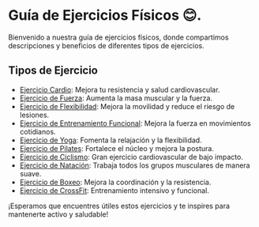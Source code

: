 # Guía de Ejercicios Físicos 😊.

Bienvenido a nuestra guía de ejercicios físicos, donde compartimos descripciones y beneficios de diferentes tipos de ejercicios.

## Tipos de Ejercicio

- [Ejercicio Cardio](ejercicios/cardio.md): Mejora tu resistencia y salud cardiovascular.
- [Ejercicio de Fuerza](ejercicios/fuerza.md): Aumenta la masa muscular y la fuerza.
- [Ejercicio de Flexibilidad](ejercicios/flexibilidad.md): Mejora la movilidad y reduce el riesgo de lesiones.
- [Ejercicio de Entrenamiento Funcional](ejercicios/entrenamiento_funcional.md): Mejora la fuerza en movimientos cotidianos.
- [Ejercicio de Yoga](ejercicios/yoga.md): Fomenta la relajación y la flexibilidad.
- [Ejercicio de Pilates](ejercicios/pilates.md): Fortalece el núcleo y mejora la postura.
- [Ejercicio de Ciclismo](ejercicios/ciclismo.md): Gran ejercicio cardiovascular de bajo impacto.
- [Ejercicio de Natación](ejercicios/natacion.md): Trabaja todos los grupos musculares de manera suave.
- [Ejercicio de Boxeo](ejercicios/boxeo.md): Mejora la coordinación y la resistencia.
- [Ejercicio de CrossFit](ejercicios/crossfit.md): Entrenamiento intensivo y funcional.

¡Esperamos que encuentres útiles estos ejercicios y te inspires para mantenerte activo y saludable!
